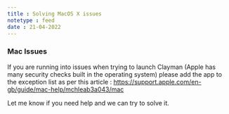 ```yaml
---
title : Solving MacOS X issues
notetype : feed
date : 21-04-2022
---
```

### Mac Issues

If you are running into issues when trying to launch Clayman (Apple has many security checks built in the operating system) please add the app to the exception list as per this article : https://support.apple.com/en-gb/guide/mac-help/mchleab3a043/mac

Let me know if you need help and we can try to solve it.




